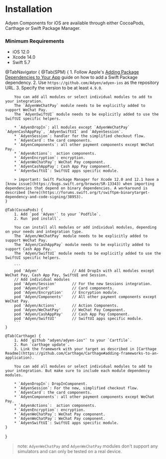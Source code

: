 # Installation

Adyen Components for iOS are available through either CocoaPods, Carthage or Swift Package Manager.

### Minimum Requirements

- iOS 12.0
- Xcode 14.0
- Swift 5.7

@TabNavigator {
    @Tab(SPM) {
        1. Follow Apple's [Adding Package Dependencies to Your App](
        https://developer.apple.com/documentation/xcode/adding_package_dependencies_to_your_app
        ) guide on how to add a Swift Package dependency.
        2. Use `https://github.com/Adyen/adyen-ios` as the repository URL.
        3. Specify the version to be at least `4.9.0`.

        You can add all modules or select individual modules to add to your integration.
        The `AdyenWeChatPay` module needs to be explicitly added to support WeChat Pay.
        The `AdyenSwiftUI` module needs to be explicitly added to use the SwiftUI specific helpers.

        * `AdyenDropIn`: all modules except `AdyenWeChatPay` `AdyenCashAppPay`, `AdyenSwiftUI` and `AdyenSession`.
        * `AdyenSession`: handler for the simplified checkout flow.
        * `AdyenCard`: the card components.
        * `AdyenComponents`: all other payment components except WeChat Pay.
        * `AdyenActions`:  action components.
        * `AdyenEncryption`: encryption.
        * `AdyenWeChatPay`: WeChat Pay component.
        * `AdyenCashAppPay`: Cash App Pay component.
        * `AdyenSwiftUI`: SwiftUI apps specific module.
        
        > important: Swift Package Manager for Xcode 12.0 and 12.1 have a [know issue](https://bugs.swift.org/browse/SR-13343) when importing dependencies that depend on binary dependencies. A workaround is described [here](https://forums.swift.org/t/swiftpm-binarytarget-dependency-and-code-signing/38953).
    }
    
    @Tab(CocoaPods) {
        1. Add `pod 'Adyen'` to your `Podfile`.
        2. Run `pod install`.

        You can install all modules or add individual modules, depending on your needs and integration type.
        The `Adyen/WeChatPay` module needs to be explicitly added to support WeChat Pay.
        The `Adyen/CashAppPay` module needs to be explicitly added to support Cash App Pay.
        The `Adyen/SwiftUI` module needs to be explicitly added to use the SwiftUI specific helpers.

        ```
        pod 'Adyen'               // Add DropIn with all modules except WeChat Pay, Cash App Pay, SwiftUI and Session.
        // Add individual modules
        pod 'Adyen/Session'       // For the new Sessions integration.
        pod 'Adyen/Card'          // Card components.
        pod 'Adyen/Encryption'    // Encryption module.
        pod 'Adyen/Components'    // All other payment components except WeChat Pay.
        pod 'Adyen/Actions'       // Action Components.
        pod 'Adyen/WeChatPay'     // WeChat Pay Component.
        pod 'Adyen/CashAppPay'    // Cash App Pay Component.
        pod 'Adyen/SwiftUI'       // SwiftUI apps specific module.
        ```
    }
    
    @Tab(Carthage) {
        1. Add `github "adyen/adyen-ios"` to your `Cartfile`.
        2. Run `carthage update`.
        3. Link the framework with your target as described in [Carthage Readme](https://github.com/Carthage/Carthage#adding-frameworks-to-an-application).

        You can add all modules or select individual modules to add to your integration. But make sure to include each module dependency modules.

        * `AdyenDropIn`: DropInComponent.
        * `AdyenSession`: For the new, simplified checkout flow.
        * `AdyenCard`: the card components.
        * `AdyenComponents`: all other payment components except WeChat Pay.
        * `AdyenActions`:  action components.
        * `AdyenEncryption`: encryption.
        * `AdyenWeChatPay`: WeChat Pay component.
        * `AdyenWeChatPay`: WeChat Pay component.
        * `AdyenSwiftUI`: SwiftUI apps specific module.
    }
}

> note: `AdyenWeChatPay` and `AdyenWeChatPay` modules don't support any simulators and can only be tested on a real device.
